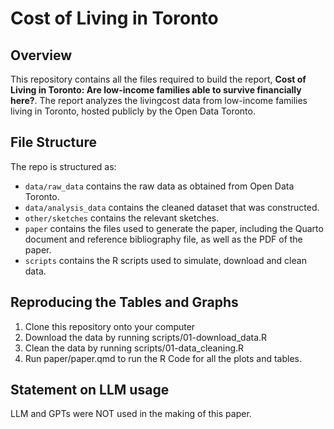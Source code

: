 # Cost of Living in Toronto  

## Overview

This repository contains all the files required to build the report, **Cost of Living in Toronto: Are low-income families able to survive financially here?**. The report analyzes the livingcost data from low-income families living in Toronto, hosted publicly by the Open Data Toronto.

## File Structure

The repo is structured as:

-   `data/raw_data` contains the raw data as obtained from Open Data Toronto.
-   `data/analysis_data` contains the cleaned dataset that was constructed.
-   `other/sketches` contains the relevant sketches.
-   `paper` contains the files used to generate the paper, including the Quarto document and reference bibliography file, as well as the PDF of the paper. 
-   `scripts` contains the R scripts used to simulate, download and clean data.


## Reproducing the Tables and Graphs
1. Clone this repository onto your computer
2. Download the data by running scripts/01-download_data.R
3. Clean the data by running scripts/01-data_cleaning.R
4. Run paper/paper.qmd to run the R Code for all the plots and tables.

## Statement on LLM usage

LLM and GPTs were NOT used in the making of this paper.
